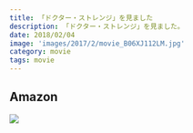 ```yaml
---
title: 「ドクター・ストレンジ」を見ました
description: 「ドクター・ストレンジ」を見ました。
date: 2018/02/04
image: 'images/2017/2/movie_B06XJ112LM.jpg'
category: movie
tags: movie
---
```


## Amazon

[![](http://images-jp.amazon.com/images/P/B06XJ112LM.09.MAIN._SCLZZZZZZZ_.jpg)](https://www.amazon.co.jp/dp/B06XJ112LM/)

